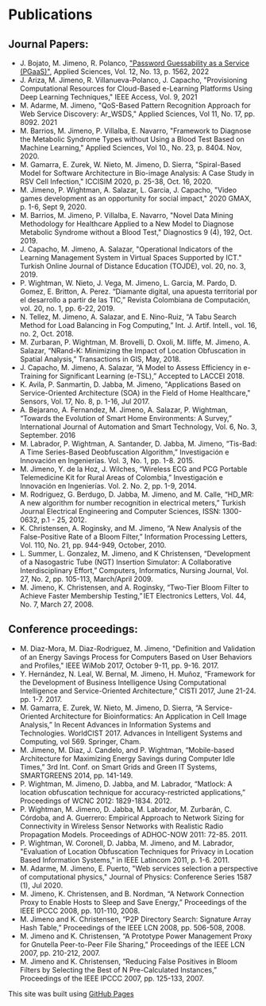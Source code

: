 # Publications

## Journal Papers:
- J. Bojato, M. Jimeno, R. Polanco, ["Password Guessability as a Service (PGaaS)"](https://www.mdpi.com/2076-3417/12/3/1562), Applied Sciences, Vol. 12, No. 13, p. 1562, 2022 
- J. Ariza, M. Jimeno, R. Villanueva-Polanco, J. Capacho, "Provisioning Computational Resources for Cloud-Based e-Learning Platforms Using Deep Learning Techniques," IEEE Access, Vol. 9, 2021 
- M. Adarme, M. Jimeno, "QoS-Based Pattern Recognition Approach for Web Service Discovery: Ar_WSDS," Applied Sciences, Vol 11, No. 17, pp. 8092. 2021 
- M. Barrios, M. Jimeno, P. Villalba, E. Navarro, "Framework to Diagnose the Metabolic Syndrome Types without Using a Blood Test Based on Machine Learning," Applied Sciences, Vol 10., No. 23, p. 8404. Nov, 2020. 
- M. Gamarra, E. Zurek, W. Nieto, M. Jimeno, D. Sierra, "Spiral-Based Model for Software Architecture in Bio-image Analysis: A Case Study in RSV Cell Infection," ICCISIM 2020, p. 25-38, Oct. 16, 2020. 
- M. Jimeno, P. Wightman, A. Salazar, L. Garcia, J. Capacho, "Video games development as an opportunity for social impact," 2020 GMAX, p. 1-6, Sept 9, 2020. 
- M. Barrios, M. Jimeno, P. Villalba, E. Navarro, "Novel Data Mining Methodology for Healthcare Applied to a New Model to Diagnose Metabolic Syndrome without a Blood Test," Diagnostics 9 (4), 192, Oct. 2019. 
- J. Capacho, M. Jimeno, A. Salazar, "Operational Indicators of the Learning Management System in Virtual Spaces Supported by ICT." Turkish Online Journal of Distance Education (TOJDE), vol. 20, no. 3, 2019. 
- P. Wightman, W. Nieto, J. Vega, M. Jimeno, L. Garcia, M. Pardo, D. Gomez, E. Britton, A. Perez. “Diamante digital, una apuesta territorial por el desarrollo a partir de las TIC,” Revista Colombiana de Computación, vol. 20, no. 1, pp. 6-22, 2019.  
- N. Tellez, M. Jimeno, A. Salazar, and E. Nino-Ruiz, “A Tabu Search Method for Load Balancing in Fog Computing,” Int. J. Artif. Intell., vol. 16, no. 2, Oct. 2018. 
- M. Zurbaran, P. Wightman, M. Brovelli, D. Oxoli, M. Iliffe, M. Jimeno, A. Salazar, “NRand-K: Minimizing the Impact of Location Obfuscation in Spatial Analysis,” Transactions in GIS, May, 2018.  
- J. Capacho, M. Jimeno, A. Salazar, “A Model to Assess Efficiency in e-Training for Significant Learning (e-TSL),” Accepted to LACCEI 2018. 
- K. Avila, P. Sanmartin, D. Jabba, M. Jimeno, "Applications Based on Service-Oriented Architecture (SOA) in the Field of Home Healthcare," Sensors, Vol. 17, No. 8, p. 1-16, Jul 2017. 
- A. Bejarano, A. Fernandez, M. Jimeno, A. Salazar, P. Wightman, “Towards the Evolution of Smart Home Environments: A Survey,” International Journal of Automation and Smart Technology, Vol. 6, No. 3, September. 2016 
- M. Labrador, P. Wightman, A. Santander, D. Jabba, M. Jimeno, “Tis-Bad: A Time Series-Based Deobfuscation Algorithm,” Investigación e Innovación en Ingenierías. Vol. 3, No. 1, pp. 1-8. 2015. 
- M. Jimeno, Y. de la Hoz, J. Wilches, “Wireless ECG and PCG Portable Telemedicine Kit for Rural Areas of Colombia,” Investigación e Innovación en Ingenierías. Vol. 2. No. 2, pp. 1-9, 2014. 
- M. Rodriguez, G. Berdugo, D. Jabba, M. Jimeno, and M. Calle, “HD_MR: A new algorithm for number recognition in electrical meters,” Turkish Journal Electrical Engineering and Computer Sciences, ISSN: 1300-0632, p.1 - 25, 2012. 
- K. Christensen, A. Roginsky, and M. Jimeno, “A New Analysis of the False-Positive Rate of a Bloom Filter,” Information Processing Letters, Vol. 110, No. 21, pp. 944-949, October, 2010. 
- L. Summer, L. Gonzalez, M. Jimeno, and K Christensen, “Development of a Nasogastric Tube (NGT) Insertion Simulator: A Collaborative Interdisciplinary Effort,” Computers, Informatics, Nursing Journal, Vol. 27, No. 2, pp. 105-113, March/April 2009. 
- M. Jimeno, K. Christensen, and A. Roginsky, “Two-Tier Bloom Filter to Achieve Faster Membership Testing,” IET Electronics Letters, Vol. 44, No. 7, March 27, 2008. 

## Conference proceedings:
- M. Diaz-Mora, M. Diaz-Rodriguez, M. Jimeno, "Definition and Validation of an Energy Savings Process for Computers Based on User Behaviors and Profiles," IEEE WiMob 2017, October 9-11, pp. 9-16. 2017. 
- Y. Hernández, N. Leal, W. Bernal, M. Jimeno, H. Muñoz, “Framework for the Development of Business Intelligence Using Computational Intelligence and Service-Oriented Architecture,” CISTI 2017, June 21-24. pp. 1-7. 2017. 
- M. Gamarra, E. Zurek, W. Nieto, M. Jimeno, D. Sierra, “A Service-Oriented Architecture for Bioinformatics: An Application in Cell Image Analysis,” In Recent Advances in Information Systems and Technologies. WorldCIST 2017. Advances in Intelligent Systems and Computing, vol 569. Springer, Cham. 
- M. Jimeno, M. Diaz, J. Candelo, and P. Wightman, “Mobile-based Architecture for Maximizing Energy Savings during Computer Idle Times,” 3rd Int. Conf. on Smart Grids and Green IT Systems, SMARTGREENS 2014, pp. 141-149. 
- P. Wightman, M. Jimeno, D. Jabba, and M. Labrador, “Matlock: A location obfuscation technique for accuracy-restricted applications,” Proceedings of WCNC 2012: 1829-1834. 2012. 
- P. Wightman, M. Jimeno, D. Jabba, M. Labrador, M. Zurbarán, C. Córdoba, and A. Guerrero: Empirical Approach to Network Sizing for Connectivity in Wireless Sensor Networks with Realistic Radio Propagation Models. Proceedings of ADHOC-NOW 2011: 72-85. 2011. 
- P. Wightman, W. Coronell, D. Jabba, M. Jimeno, and M. Labrador, "Evaluation of Location Obfuscation Techniques for Privacy in Location Based Information Systems," in IEEE Latincom 2011, p. 1-6. 2011.  
- M. Adarme, M. Jimeno, E. Puerto, "Web services selection a perspective of computational physics," Journal of Physics: Conference Series 1587 (1), Jul 2020. 
- M. Jimeno, K. Christensen, and B. Nordman, “A Network Connection Proxy to Enable Hosts to Sleep and Save Energy,” Proceedings of the IEEE IPCCC 2008, pp. 101-110, 2008. 
- M. Jimeno and K. Christensen, “P2P Directory Search: Signature Array Hash Table,” Proceedings of the IEEE LCN 2008, pp. 506-508, 2008.  
- M. Jimeno and K. Christensen, “A Prototype Power Management Proxy for Gnutella Peer-to-Peer File Sharing,” Proceedings of the IEEE LCN 2007, pp. 210-212, 2007. 
- M. Jimeno and K. Christensen, “Reducing False Positives in Bloom Filters by Selecting the Best of N Pre-Calculated Instances,” Proceedings of the IEEE IPCCC 2007, pp. 125-133, 2007. 

This site was built using [GitHub Pages](https://pages.github.com/)
